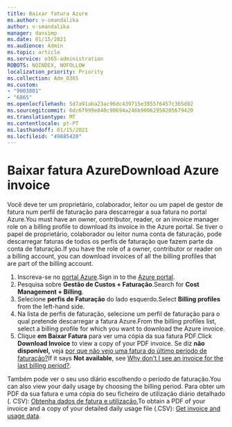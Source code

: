 ```yaml
---
title: Baixar fatura Azure
ms.author: v-smandalika
author: v-smandalika
manager: dansimp
ms.date: 01/15/2021
ms.audience: Admin
ms.topic: article
ms.service: o365-administration
ROBOTS: NOINDEX, NOFOLLOW
localization_priority: Priority
ms.collection: Adm_O365
ms.custom:
- "9003801"
- "6865"
ms.openlocfilehash: 5d7a91aba23ac96dc439715e3855f6457c365d02
ms.sourcegitcommit: 6dc6f999e840c90694a246b90062950205679420
ms.translationtype: MT
ms.contentlocale: pt-PT
ms.lasthandoff: 01/15/2021
ms.locfileid: "49885420"
---
```

# <a name="download-azure-invoice"></a><span data-ttu-id="cfa1b-102">Baixar fatura Azure</span><span class="sxs-lookup"><span data-stu-id="cfa1b-102">Download Azure invoice</span></span>

<span data-ttu-id="cfa1b-103">Você deve ter um proprietário, colaborador, leitor ou um papel de gestor de fatura num perfil de faturação para descarregar a sua fatura no portal Azure.</span><span class="sxs-lookup"><span data-stu-id="cfa1b-103">You must have an owner, contributor, reader, or an invoice manager role on a billing profile to download its invoice in the Azure portal.</span></span> <span data-ttu-id="cfa1b-104">Se tiver o papel de proprietário, colaborador ou leitor numa conta de faturação, pode descarregar faturas de todos os perfis de faturação que fazem parte da conta de faturação.</span><span class="sxs-lookup"><span data-stu-id="cfa1b-104">If you have the role of a owner, contributor or reader on a billing account, you can download invoices of all the billing profiles that are part of the billing account.</span></span>

1. <span data-ttu-id="cfa1b-105">Inscreva-se no [portal Azure](https://portal.azure.com/).</span><span class="sxs-lookup"><span data-stu-id="cfa1b-105">Sign in to the [Azure portal](https://portal.azure.com/).</span></span>
2. <span data-ttu-id="cfa1b-106">Pesquisa sobre **Gestão de Custos + Faturação**.</span><span class="sxs-lookup"><span data-stu-id="cfa1b-106">Search for **Cost Management + Billing**.</span></span>
3. <span data-ttu-id="cfa1b-107">Selecione **perfis de Faturação** do lado esquerdo.</span><span class="sxs-lookup"><span data-stu-id="cfa1b-107">Select **Billing profiles** from the left-hand side.</span></span>
4. <span data-ttu-id="cfa1b-108">Na lista de perfis de faturação, selecione um perfil de faturação para o qual pretende descarregar a fatura Azure.</span><span class="sxs-lookup"><span data-stu-id="cfa1b-108">From the billing profiles list, select a billing profile for which you want to download the Azure invoice.</span></span>
5. <span data-ttu-id="cfa1b-109">Clique **em Baixar Fatura** para ver uma cópia da sua fatura PDF.</span><span class="sxs-lookup"><span data-stu-id="cfa1b-109">Click **Download Invoice** to view a copy of your PDF invoice.</span></span> <span data-ttu-id="cfa1b-110">Se diz **não disponível,** veja [por que não vejo uma fatura do último período de faturação?](https://docs.microsoft.com/azure/cost-management-billing/manage/download-azure-invoice-daily-usage-date)</span><span class="sxs-lookup"><span data-stu-id="cfa1b-110">If it says **Not available**, see [Why don't I see an invoice for the last billing period?](https://docs.microsoft.com/azure/cost-management-billing/manage/download-azure-invoice-daily-usage-date).</span></span>

<span data-ttu-id="cfa1b-111">Também pode ver o seu uso diário escolhendo o período de faturação.</span><span class="sxs-lookup"><span data-stu-id="cfa1b-111">You can also view your daily usage by choosing the billing period.</span></span> <span data-ttu-id="cfa1b-112">Para obter um PDF da sua fatura e uma cópia do seu ficheiro de utilização diário detalhado (. CSV): [Obtenha dados de fatura e utilização.](https://docs.microsoft.com/azure/cost-management-billing/manage/download-azure-invoice-daily-usage-date)</span><span class="sxs-lookup"><span data-stu-id="cfa1b-112">To obtain a PDF of your invoice and a copy of your detailed daily usage file (.CSV): [Get invoice and usage data](https://docs.microsoft.com/azure/cost-management-billing/manage/download-azure-invoice-daily-usage-date).</span></span>